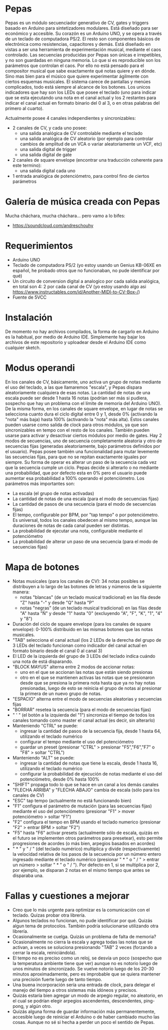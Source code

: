 # Pepas
Pepas es un módulo secuenciador generativo de CV, gates y triggers basado en Arduino para sintetizadores modulares. 
Está diseñado para ser económico y accesible. Su corazón es un Arduino UNO, y se opera a través de un teclado de computadora PS/2. El resto son componentes básicos de electrónica como resistencias, capacitores y demás.
Está diseñado en vistas a ser una herramienta de experimentación musical, mediante el caos controlado. Las secuencias producidas por Pepas son únicas e irrepetibles, y no son guardadas en ninguna memoria. Lo que sí es reproducible son los parámetros que controlan el caos. Por ello no está pensado para el compositor musical que sabe exactamente qué notas quiere y en dónde. Sino mas bien para el músico que quiere experimentar ágilmente con ciertos esquemas musicales. El sistema carece de pantallas y menúes complicados, todo está siempre al alcance de los botones. Los unicos indicadores que hay son los LEDs que posee el teclado (uno para indicar que se esta ejecutando una nota en el canal actual y los 2 restantes para indicar el canal actual en formato binario del 0 al 3, o en otras palabras del primero al cuarto). 

Actualmente posee 4 canales independientes y sincronizables:
- 2 canales de CV, y cada uno posee:
  - una salida analógica de CV controlable mediante el teclado
  - una salida analógica de CV aleatorio (por ejemplo para controlar cambios de amplitud de un VCA o variar aleatoriamente un VCF, etc)
  - una salida digital de trigger
  - una salida digital de gate
- 2 canales de square envelope (encontrar una traducción coherente para este termino):
  - una salida digital cada uno
- 1 entrada analógica de potenciómetro, para control fino de ciertos parámetros

# Galería de música creada con Pepas
Mucha cháchara, mucha cháchara... pero vamo a lo bifes:
- https://soundcloud.com/andreschouhy

# Requerimientos
- Arduino UNO
- Teclado de computadora PS/2 (yo estoy usando un Genius KB-06XE en español, he probado otros que no funcionaban, no pude identificar por qué)
- Un circuito de conversion digital a analogico por cada salida analógica, en total son 4: 2 por cada canal de CV (yo estoy usando algo asi https://www.instructables.com/id/Another-MIDI-to-CV-Box-/)
- Fuente de 5VCC

# Instalación
De momento no hay archivos compilados, la forma de cargarlo en Arduino es la habitual, por medio de Arduino IDE. Simplemente hay bajar los archivos de este repositorio y uploadear desde el Arduino IDE como cualquier sketch.

# Modus operandi
En los canales de CV, básicamente, uno activa un grupo de notas mediante el uso del teclado, a las que llamaremos "escala", y Pepas dispara aleatoriamente cualquiera de esas notas. La cantidad de notas de una escala puede ser desde 1 hasta 16 notas (podrían ser más si pudiera, sospecho que hay un problema con el límite de memoria del Arduino UNO). 
De la misma forma, en los canales de square envelope, en lugar de notas se selecciona cuanto dura el ciclo digital entre 0 y 1, desde 0% (activando la "nota" más baja) hasta 100% (activando la "nota" más alta). Éstos canales pueden usarse como salida de clock para otros módulos, ya que son sincronizables en tempo con el resto de los canales. También pueden usarse para activar y desactivar ciertos módulos por medio de gates.
Hay 2 modos de secuencias, uno de secuencia completamente aleatoria y otro de secuencias fijas (generadas aleatoriamente, bajo parámetros definidos por el usuario). Pepas posee también una funcionalidad para mutar levemente las secuencias fijas, para que no se repitan exactamente iguales por siempre. Su forma de operar es alterar un paso de la secuencia cada vez que la secuencia cumple un ciclo. Pepas decide si alterarlo o no mediante una probabilidad, que por defecto esta en 0% pero el usuario puede aumentar esa probabilidad a 100% operando el potenciómetro.
Los parámetros más importantes son: 
- La escala (el grupo de notas activadas)
- La cantidad de notas de una escala (para el modo de secuencias fijas)
- La cantidad de pasos de una secuencia (para el modo de secuencias fijas)
- El tempo, configurable por BPM, por "tap tempo" o por potenciómetro. Es universal, todos los canales obedecen al mismo tempo, aunque las duraciones de notas de cada canal pueden ser distintas.
- La probabilidad de ejecutar una nota, configurable mediante el potenciómetro
- La probabilidad de alterar un paso de una secuencia (para el modo de secuencias fijas)

# Mapa de botones
- Notas musicales (para los canales de CV): 34 notas posibles se distribuyen a lo largo de las botones de letras y números de la siguiente manera:
  - notas "blancas" (de un teclado musical tradicional) en las fila desde "Z" hasta "-" y desde "Q" hasta "P"
  - notas "negras" (de un teclado musical tradicional) en las filas desde "A" hasta "Ñ" y desde "1" hasta "0" (excluyendo "A", "F", "K", "1", "4" y "8")
- Duración del ciclo de square envelope (para los canales de square envelope): 0-100% distribuido en las mismas botones que las notas musicales.
- "TAB" selecciona el canal actual (los 2 LEDs de la derecha del grupo de 3 LEDs del teclado funcionan como indicador del canal actual en formato binario desde el canal 0 al canal 3)
- El LED de la izquierda del grupo de 3 LEDs del teclado indica cuándo una nota de está disparando.
- "BLOCK MAYUS" alterna entre 2 modos de accionar notas:
  - uno en el que se accionan las notas que están siendo presionas
  - otro en el que se mantienen activas las notas que se presionaron desde que se presiona la primera nota hasta que ya no hay notas presionadas, luego de esto se reinicia el grupo de notas al presionar la primera de un nuevo grupo de notas.
- "ESPACIO" alterna entre el modo de secuencias aleatorias y secuencias fijas
- "BORRAR" resetea la secuencia (para el modo de secuencias fijas)
- " ' " (el botón a la izquierda del "1") sincroniza el tiempo de todos los canales tomando como master el canal actual (es decir, sin alterarlo)
- Manteniendo "CTRL" se puede:
  - ingresar la cantidad de pasos de la secuencia fija, desde 1 hasta 64, utilizando el teclado numérico
  - configurar el tempo mediante el uso del potenciómetro
  - guardar un preset (presionar "CTRL" > presionar "F5","F6","F7" o "F8" > soltar "CTRL")
- Manteniendo "ALT" se puede:
  - ingresar la cantidad de notas que tiene la escala, desde 1 hasta 16, utilizando el teclado numérico
  - configurar la probabilidad de ejecución de notas mediante el uso del potenciómetro, desde 0% hasta 100%
- "SHIFT" propaga todo lo que se hace en un canal a los demás canales
- "FLECHA ARRIBA" y "FLECHA ABAJO" cambia de escala (sólo para los canales de CV)
- "ESC" tap tempo (actualmente no está funcionando bien)
- "F1" configura el parámetro de mutación (para las secuencias fijas) mediante el uso del potenciómetro (presionar "F1" > mover potenciómetro > soltar "F1")
- "F2" configura el tempo en BPM usando el teclado numerico (presionar "F2" > entrar BPM > soltar "F2")
- "F5" hasta "F6" activar presets (actualmente sólo de escala, quizás en el futuro se implementen otros parámetros para presetear), esto permite progresiones de acordes (o más bien, arpegios basados en acordes)
- " * " y " / " (del teclado numérico) multiplica y divide (respectivamente) la velocidad relativa de los pasos de la secuencia por un número entero ingresado mediante el teclado numérico (presionar " * " o " / " > entrar un número > soltar " * " o " / "). Por defecto en 1, si se multiplica por 2, por ejemplo, se disparan 2 notas en el mismo tiempo que antes se disparaba una.

# Fallas y cuestiones a mejorar
- Creo que lo más urgente para optimizar es la comunicación con el teclado. Quizas probar otra librería.
- Algunos teclados no funcionan, no pude identificar por qué. Quizás algun tema de protocolos. También podría solucionarse utilizando otra librería.
- Ocasionalmente se cuelga. Quizás un problema de falta de memoria?
- Ocasionalmente no cierra la escala y agrega todas las notas que se activan, a veces se soluciona presionando "TAB" 2 veces (forzando a cerrar la escala, reiniciándola).
- El tempo no es preciso como un reloj, se desvía un poco (sospecho que la temperatura ambiente tiene que ver) aunque no es notorio luego de unos minutos de sincronizado. Se vuelve notorio luego de los 20-30 minutos aproximadamente, pero es improbable que se quiera mantener una precisión fuerte luego de tanto tiempo.
- Una buena incorporación sería una entrada de clock, para delegar el manejo del tiempo a otros sistemas más idóneos y precisos.
- Quizás estaría bien agregar un modo de arpegio regular, no aleatorio, en el cual se podrían elegir arpegios ascendentes, descendentes, ping-pong, y algún otro.
- Quizás alguna forma de guardar información más permanentemente, accesible luego de reiniciar el Arduino o de haber cambiado mucho las cosas. Aunque no sé si hecha a perder un poco el sentido de Pepas.
